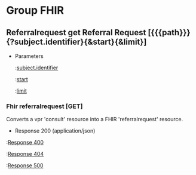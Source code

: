 # Group FHIR

## Referralrequest get Referral Request [{{{path}}}{?subject.identifier}{&start}{&limit}]

+ Parameters

    :[subject.identifier]({{{common}}}/parameters/subject.identifier.md)

    :[start]({{{common}}}/parameters/start.md)

    :[limit]({{{common}}}/parameters/limit.md)


### Fhir referralrequest [GET]

Converts a vpr 'consult' resource into a FHIR 'referralrequest' resource.

+ Response 200 (application/json)

:[Response 400]({{{common}}}/responses/400.md)

:[Response 404]({{{common}}}/responses/404.md)

:[Response 500]({{{common}}}/responses/500.md)

